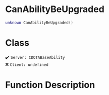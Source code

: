 # CanAbilityBeUpgraded
```lua
unknown CanAbilityBeUpgraded()
```
# Class
✔️ `Server: CDOTABaseAbility`  
❌ `Client: undefined`  

# Function Description


